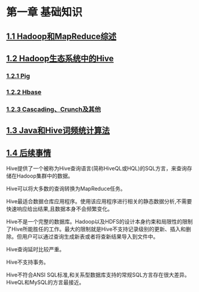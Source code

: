 # 第一章 基础知识



## [1.1 Hadoop和MapReduce综述](1.1.md)
## [1.2 Hadoop生态系统中的Hive](1.2.md)
### [1.2.1 Pig](1.2.1.md)
### [1.2.2 Hbase](1.2.2.md)
### [1.2.3 Cascading、Crunch及其他](1.2.3.md)
## [1.3 Java和Hive词频统计算法](1.3.md)
## [1.4 后续事情](1.4.md)



Hive提供了一个被称为Hive查询语言(简称HiveQL或HQL)的SQL方言，来查询存储在Hadoop集群中的数据。

Hive可以将大多数的查询转换为MapReduce任务。

Hive最适合数据仓库应用程序。使用该应用程序进行相关的静态数据分析,不需要快速响应给出结果,且数据本身不会频繁变化。

Hive不是一个完整的数据库。Hadoop以及HDFS的设计本身约束和局限性的限制了Hive所能胜任的工作。最大的限制就是Hive不支持记录级别的更新、插入和删除。但用户可以通过查询生成新表或者将查新结果导入到文件中。

Hive查询延时比较严重。

Hive不支持事务。

Hive不符合ANSI SQL标准,和关系型数据库支持的常规SQL方言存在很大差异。HiveQL和MySQL的方言最接近。